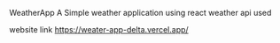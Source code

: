 WeatherApp
A Simple weather application using react 
weather api used

website link
https://weater-app-delta.vercel.app/
